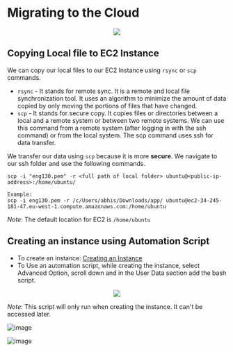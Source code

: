 # Migrating to the Cloud

<p align="center">
  <img src="https://user-images.githubusercontent.com/110366380/199682202-701040fe-b8b0-4677-a993-feeb3c888a12.png">
</p>

## Copying Local file to EC2 Instance

We can copy our local files to our EC2 Instance using `rsync` or `scp` commands.

- `rsync` - It stands for remote sync. It is a remote and local file synchronization tool. It uses an algorithm to minimize the amount of data copied by only moving the portions of files that have changed.
- `scp` - It stands for secure copy. It copies files or directories between a local and a remote system or between two remote systems. We can use this command from a remote system (after logging in with the ssh command) or from the local system. The scp command uses ssh for data transfer.

We transfer our data using `scp` because it is more **secure**. We navigate to our ssh folder and use the following commands.

```
scp -i "eng130.pem" -r <full path of local folder> ubuntu@<public-ip-address>:/home/ubuntu/

Example:
scp -i eng130.pem -r /c/Users/abhis/Downloads/app/ ubuntu@ec2-34-245-181-47.eu-west-1.compute.amazonaws.com:/home/ubuntu
```

*Note*: The default location for EC2 is `/home/ubuntu`

## Creating an instance using Automation Script

- To create an instance: [Creating an Instance](create-ec2-instance.md)
- To Use an automation script, while creating the instance, select Advanced Option, scroll down and in the User Data section add the bash script.

<p align="center">
  <img src="https://user-images.githubusercontent.com/110366380/199686052-d4034526-2a4f-47eb-8695-76330fdfbb2b.png">
</p>

*Note*: This script will only run when creating the instance. It can't be accessed later.


![image](https://user-images.githubusercontent.com/110366380/199686455-176149cb-6754-4923-9adf-ef52120e87f8.png)

![image](https://user-images.githubusercontent.com/110366380/199686645-6fe87167-0c5e-48c7-8b90-1e242457d0e0.png)

